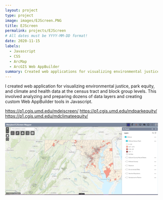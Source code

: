 ```yaml
---
layout: project
type: project
image: images/EJScreen.PNG
title: EJScreen
permalink: projects/EJScreen
# All dates must be YYYY-MM-DD format!
date: 2020-11-15
labels:
  - Javascript
  - CSS
  - ArcMap
  - ArcGIS Web AppBuilder
summary: Created web applications for visualizing environmental justice, park equity, and climate and health data. 
---
```

I created web application for visualizing environmental justice, park equity, and climate and health data at the census tract and block group levels. This involved analyzing and preparing dozens of data layers and creating custom Web AppBuilder tools in Javascript.

https://p1.cgis.umd.edu/mdejscreen/
https://p1.cgis.umd.edu/mdparkequity/
https://p1.cgis.umd.edu/mdclimateequity/

<img class="ui medium right floated rounded image" src="../images/EJScreen.PNG">
